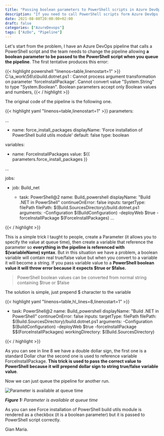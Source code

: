 ```yaml
---
title: "Passing boolean parameters to PowerShell scripts in Azure DevOps Pipeline"
description: "If you need to call PowerShell scripts form Azure DevOps pipeline you need to pay attention to boolean parameters."
date: 2021-08-08T20:00:00+02:00
draft: false
categories: ["AzureDevops"]
tags: ["AzDo", "Pipeline"]
---
```


Let's start from the problem, I have an Azure DevOps pipeline that calls a PowerShell script and the team needs to change the pipeline allowing **a boolean parameter to be passed to the PowerShell script when you queue the pipeline**. The first tentative produces this error:

{{< highlight powershell "linenos=table,linenostart=1" >}}
C:\a\_work\56\s\build.dotnet.ps1 : 
Cannot process argument transformation on parameter 'forceInstallPackage'. Cannot 
convert value "System.String" to type "System.Boolean". 
Boolean parameters accept only Boolean values and numbers, 
{{< / highlight >}}

The original code of the pipeline is the following one.

{{< highlight yaml "linenos=table,linenostart=1" >}}
parameters:

...

- name: force_install_packages
    displayName: 'Force installation of PowerShell build utils module'
    default: false
    type: boolean
  
variables:

- name: ForceInstallPackages
  value: ${{ parameters.force_install_packages }}

...

jobs:
- job: Build_net
  
  - task: PowerShell@2
    name: Build_powershell
    displayName: "Build .NET in PowerShell"
    continueOnError: false
    inputs:
      targetType: filePath
      filePath: $(Build.SourcesDirectory)/build.dotnet.ps1 
      arguments: -Configuration $(BuildConfiguration) -deployWeb $true -forceInstallPackage $(ForceInstallPackages) ...

{{< / highlight >}}

This is a simple trick I taught to people, create a Parameter (it allows you to specify the value at queue time), then create a variable that reference the parameter so **everything in the pipeline is referenced with $(variableName) syntax**. But in this situation we have a problem, a boolean variable will contain real true/false value but when you convert to a variable it will become a string. If you pass variable value to a **PowerShell boolean value it will throw error because it expects $true or $false.**

> PowerShell boolean values can be converted from normal string containing $true or $false

The solution is simple, just prepend $ character to the variable

{{< highlight yaml "linenos=table,hl_lines=8,linenostart=1" >}}
 - task: PowerShell@2
    name: Build_powershell
    displayName: "Build .NET in PowerShell"
    continueOnError: false
    inputs:
      targetType: filePath
      filePath: $(Build.SourcesDirectory)/build.dotnet.ps1 
      arguments: -Configuration $(BuildConfiguration) -deployWeb $true -forceInstallPackage $$(ForceInstallPackages) 
      workingDirectory: $(Build.SourcesDirectory)

{{< / highlight >}}

As you can see in line 8 we have a double dollar sign, the first one is a standard Dollar char the second one is used to reference variable ForceInstallPackage. **This trick is used to pass the correct value to PowerShell because it will prepend dollar sign to string true/false variable value**.

Now we can just queue the pipeline for another run.

![Parameter is available at queue time](../images/queue-boolean-parameters.png)

***Figure 1:*** *Parameter is available at queue time*

As you can see Force installation of PowerShell build utils module is rendered as a checkbox (it is a boolean parameter) but it is passed to PowerShell script correctly.

Gian Maria.